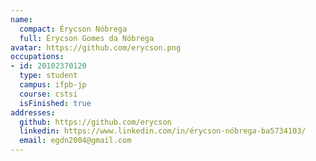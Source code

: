 ```yaml
---
name:
  compact: Érycson Nóbrega
  full: Érycson Gomes da Nóbrega
avatar: https://github.com/erycson.png
occupations:
- id: 20102370120
  type: student
  campus: ifpb-jp
  course: cstsi
  isFinished: true
addresses:
  github: https://github.com/erycson
  linkedin: https://www.linkedin.com/in/érycson-nóbrega-ba5734103/
  email: egdn2004@gmail.com
---
```

